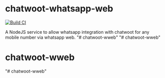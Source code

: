 # chatwoot-whatsapp-web
[![Build CI](https://github.com/ignusmx/chatwoot-whatsapp-web/actions/workflows/test.yml/badge.svg)](https://github.com/ignusmx/chatwoot-whatsapp-web/actions/workflows/test.yml)

A NodeJS service to allow whatsapp integration with chatwoot for any mobile number via whatsapp web.
"# chatwoot-wweb" 
"# chatwoot-wweb" 
# chatwoot-wweb
"# chatwoot-wweb" 
